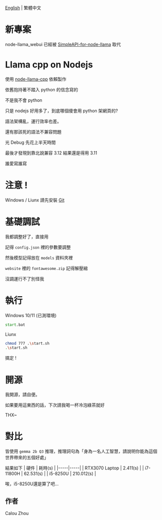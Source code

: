 [English](readme_EN.md) | 繁體中文

# 新專案
node-llama_webui 已經被 [SimpleAPI-for-node-llama](https://github.com/YQ-Calou/simpleAPI-for-node-llama) 取代

# Llama cpp on Nodejs

使用 [node-llama-cpp](https://github.com/withcatai/node-llama-cpp) 依賴製作

依舊抱持著不踏入 python 的信念寫的

不是我不會 python

只是 nodejs 好用多了，到底哪個傻會用 python 架網頁的?

語法架構亂，運行效率也差。

還有那該死的語法不兼容問題

光 Debug 先花上半天時間

最後才發現到靠北說兼容 3.12 結果還是得用 3.11

誰愛寫誰寫

# 注意 !

Windows / Liunx 請先安裝 [Git](https://git-scm.com/)

# 基礎調試

我都調整好了，直接用

記得 `config.json` 裡的參數要調整

然後模型記得放在 `models` 資料夾裡

`website` 裡的 `fontawesome.zip` 記得解壓縮

沒調運行不了別怪我

# 執行

Windows 10/11 (已測環境)
```bat
start.bat
```

Liunx
```sh
chmod 777 .\start.sh
.\start.sh
```

搞定 !

# 開源

我開源，請自便。

如果要用這東西的話，下次請我喝一杯冷泡綠茶就好

THX~

# 對比
皆使用 `gemma 2b Q3` 推理，推理詞句為「身為一名人工智慧，請說明你能為這個世界帶來的五個好處」

結果如下
| 硬件 | 耗時(s) |
|-----|-----|
| RTX3070 Laptop | 2.411(s) |
| i7-11800H | 62.531(s) |
| i5-8250U | 210.012(s) |

唉，i5-8250U還是算了吧...

## 作者

Calou Zhou
